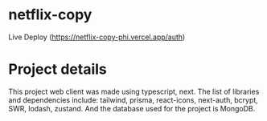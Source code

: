# netflix-copy

Live Deploy
(https://netflix-copy-phi.vercel.app/auth)

# Project details 

This project web client was made using typescript, next. The list of libraries and dependencies include: tailwind, prisma, react-icons, next-auth, bcrypt, SWR, lodash, zustand. And the database used for the project is MongoDB.

